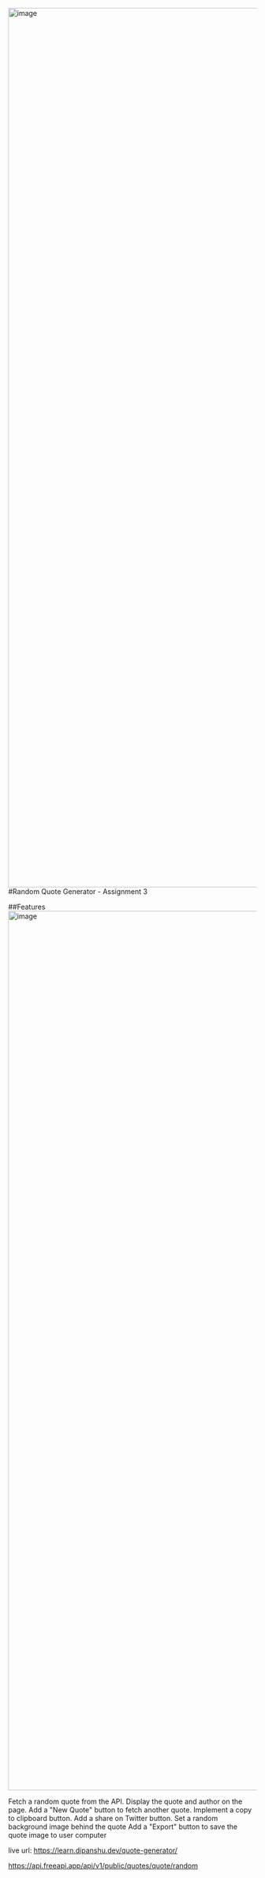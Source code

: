 <img width="1780" alt="image" src="https://github.com/user-attachments/assets/8fece460-0303-416d-8120-b97939723caa" />#Random Quote Generator - Assignment 3

##Features
<img width="1780" alt="image" src="https://github.com/user-attachments/assets/d7c38134-a784-4aa8-9591-cab98c6440c0" />


Fetch a random quote from the API.
Display the quote and author on the page.
Add a "New Quote" button to fetch another quote.
Implement a copy to clipboard button.
Add a share on Twitter button.
Set a random background image behind the quote
Add a "Export" button to save the quote image to user computer


live url: https://learn.dipanshu.dev/quote-generator/


https://api.freeapi.app/api/v1/public/quotes/quote/random
